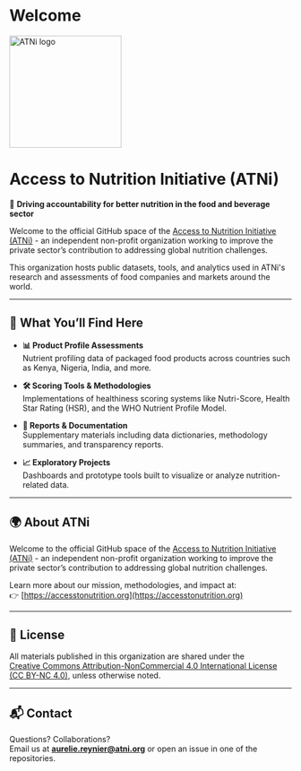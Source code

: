 # Welcome

<img src="https://github.com/user-attachments/assets/a8d16056-475d-4794-9706-71a4c434fb2f" alt="ATNi logo" width="200"/>


# Access to Nutrition Initiative (ATNi)

🔬 **Driving accountability for better nutrition in the food and beverage sector**

Welcome to the official GitHub space of the [Access to Nutrition Initiative (ATNi)](https://accesstonutrition.org) - an independent non-profit organization working to improve the private sector’s contribution to addressing global nutrition challenges.

This organization hosts public datasets, tools, and analytics used in ATNi's research and assessments of food companies and markets around the world.

---

## 📁 What You’ll Find Here

- **📊 Product Profile Assessments**  
  Nutrient profiling data of packaged food products across countries such as Kenya, Nigeria, India, and more.

- **🛠️ Scoring Tools & Methodologies**  
  Implementations of healthiness scoring systems like Nutri-Score, Health Star Rating (HSR), and the WHO Nutrient Profile Model.

- **📄 Reports & Documentation**  
  Supplementary materials including data dictionaries, methodology summaries, and transparency reports.

- **📈 Exploratory Projects**  
  Dashboards and prototype tools built to visualize or analyze nutrition-related data.

---

## 🌍 About ATNi

Welcome to the official GitHub space of the [Access to Nutrition Initiative (ATNi)](https://accesstonutrition.org) - an independent non-profit organization working to improve the private sector’s contribution to addressing global nutrition challenges.

Learn more about our mission, methodologies, and impact at:  
👉 [https://accesstonutrition.org](https://accesstonutrition.org)

---

## 📜 License

All materials published in this organization are shared under the  
[Creative Commons Attribution-NonCommercial 4.0 International License (CC BY-NC 4.0)](https://creativecommons.org/licenses/by-nc/4.0/), unless otherwise noted.

---

## 📬 Contact

Questions? Collaborations?  
Email us at **aurelie.reynier@atni.org** or open an issue in one of the repositories.
 
